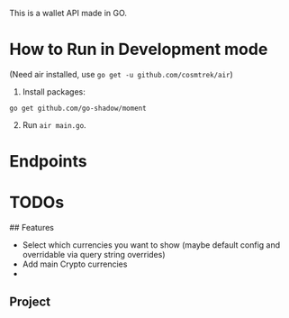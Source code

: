 This is a wallet API made in GO.

# How to Run in Development mode

(Need air installed, use `go get -u github.com/cosmtrek/air`)
1. Install packages:
````
go get github.com/go-shadow/moment
````
2. Run `air main.go`.

# Endpoints

# TODOs

## Features
- Select which currencies you want to show (maybe  default config and overridable via query string overrides)
- Add main Crypto currencies 
- 

## Project 
